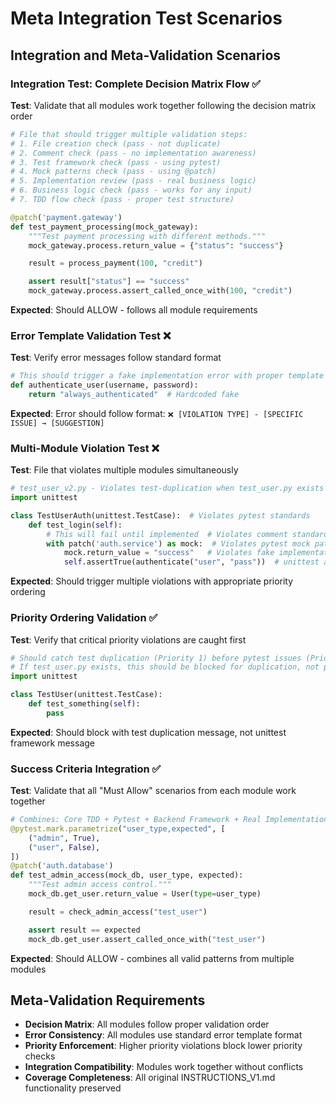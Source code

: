 # Meta Integration Test Scenarios

## Integration and Meta-Validation Scenarios

### Integration Test: Complete Decision Matrix Flow ✅
**Test**: Validate that all modules work together following the decision matrix order
```python
# File that should trigger multiple validation steps:
# 1. File creation check (pass - not duplicate)
# 2. Comment check (pass - no implementation awareness)
# 3. Test framework check (pass - using pytest)
# 4. Mock patterns check (pass - using @patch)
# 5. Implementation review (pass - real business logic)
# 6. Business logic check (pass - works for any input)
# 7. TDD flow check (pass - proper test structure)

@patch('payment.gateway')
def test_payment_processing(mock_gateway):
    """Test payment processing with different methods."""
    mock_gateway.process.return_value = {"status": "success"}

    result = process_payment(100, "credit")

    assert result["status"] == "success"
    mock_gateway.process.assert_called_once_with(100, "credit")
```
**Expected**: Should ALLOW - follows all module requirements

### Error Template Validation Test ❌
**Test**: Verify error messages follow standard format
```python
# This should trigger a fake implementation error with proper template
def authenticate_user(username, password):
    return "always_authenticated"  # Hardcoded fake
```
**Expected**: Error should follow format: `❌ [VIOLATION TYPE] - [SPECIFIC ISSUE] → [SUGGESTION]`

### Multi-Module Violation Test ❌
**Test**: File that violates multiple modules simultaneously
```python
# test_user_v2.py - Violates test-duplication when test_user.py exists
import unittest

class TestUserAuth(unittest.TestCase):  # Violates pytest standards
    def test_login(self):
        # This will fail until implemented  # Violates comment standards
        with patch('auth.service') as mock:  # Violates pytest mock patterns
            mock.return_value = "success"   # Violates fake implementation
            self.assertTrue(authenticate("user", "pass"))  # unittest assertion
```
**Expected**: Should trigger multiple violations with appropriate priority ordering

### Priority Ordering Validation ✅
**Test**: Verify that critical priority violations are caught first
```python
# Should catch test duplication (Priority 1) before pytest issues (Priority 5)
# If test_user.py exists, this should be blocked for duplication, not pytest issues
import unittest

class TestUser(unittest.TestCase):
    def test_something(self):
        pass
```
**Expected**: Should block with test duplication message, not unittest framework message

### Success Criteria Integration ✅
**Test**: Validate that all "Must Allow" scenarios from each module work together
```python
# Combines: Core TDD + Pytest + Backend Framework + Real Implementation
@pytest.mark.parametrize("user_type,expected", [
    ("admin", True),
    ("user", False),
])
@patch('auth.database')
def test_admin_access(mock_db, user_type, expected):
    """Test admin access control."""
    mock_db.get_user.return_value = User(type=user_type)

    result = check_admin_access("test_user")

    assert result == expected
    mock_db.get_user.assert_called_once_with("test_user")
```
**Expected**: Should ALLOW - combines all valid patterns from multiple modules

## Meta-Validation Requirements
- **Decision Matrix**: All modules follow proper validation order
- **Error Consistency**: All modules use standard error template format
- **Priority Enforcement**: Higher priority violations block lower priority checks
- **Integration Compatibility**: Modules work together without conflicts
- **Coverage Completeness**: All original INSTRUCTIONS_V1.md functionality preserved